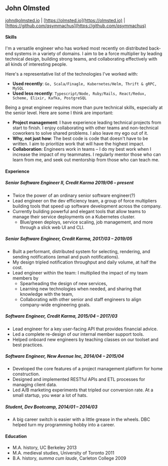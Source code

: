 John Olmsted
------------

john@olmsted.io | [https://olmsted.io](https://olmsted.io) | [https://github.com/qsymmachus](https://github.com/qsymmachus)

#### Skills

I'm a versatile engineer who has worked most recently on distributed back-end systems in a variety of domains. I aim to be a force multiplier by leading technical design, building strong teams, and collaborating effectively with all kinds of interesting people.

Here's a representative list of the technologies I've worked with:

* __Used recently__: `Go, Scala/Finagle, Kubernetes/Helm, Thrift & gRPC, MySQL`
* __Used less recently__: `Typescript/Node, Ruby/Rails, React/Redux, Scheme, Elixir, Kafka, PostgreSQL`

Being a great engineer requires more than pure technical skills, especially at the senior level. Here are some I think are important:

* __Project management__: I have experience leading technical projects from start to finish. I enjoy collaborating with other teams and non-technical coworkers to solve shared problems. I also leave my ego out of it.
* __Why, not just how__: The best code is code that doesn't have to be written. I aim to prioritize work that will have the highest impact.
* __Collaboration__: Engineers work in teams – I do my best work when I increase the impact of my teammates. I regularly mentor those who can learn from me, and seek out mentorship from those who can teach me.

#### Experience

##### Senior Software Engineer II, Credit Karma 2019/06 – present
* Twice the power of an ordinary senior software engineer(?)
* Lead engineer on the dev efficiency team, a group of force multipliers building tools that speed up software development across the company.
* Currently building powerful and elegant tools that allow teams to manage their service deployments on a Kubernetes cluster. 
  * Blue/green deploys, service scaling, job management, and more through a slick web UI and CLI.

##### Senior Software Engineer, Credit Karma, 2017/03 – 2019/05
* Built a performant, distributed system for selecting, rendering, and sending notifications (email and push notifications).
* My design tripled notification throughput and daily volume, at half the cost.
* Lead engineer within the team: I multiplied the impact of my team members by
  * Spearheading the design of new services,
  * Learning new technologies when needed, and sharing that knowledge with the team,
  * Collaborating with other senior and staff engineers to align company-wide engineering goals.

##### Software Engineer, Credit Karma, 2015/04 – 2017/03
* Lead engineer for a key user-facing API that provides financial advice.
* Led a complete re-design of our internal member support tools.
* Helped onboard new engineers by teaching classes on our toolset and best practices.

##### Software Engineer, New Avenue Inc, 2014/04 – 2015/04
* Developed the core features of a project management platform for home construction.
* Designed and implemented RESTful APIs and ETL processes for managing client data.
* Led A/B marketing experiments that tripled our conversion rate. At a small startup, you wear a lot of hats.

##### Student, Dev Bootcamp, 2014/01 – 2014/03
* A big career switch is easier with a little grease in the wheels. DBC helped turn my programming hobby into a career.

#### Education

* M.A. history, UC Berkeley 2013
* M.A. medieval studies, University of Toronto 2011
* B.A. history, _summa cum laude_, Carleton College 2009

